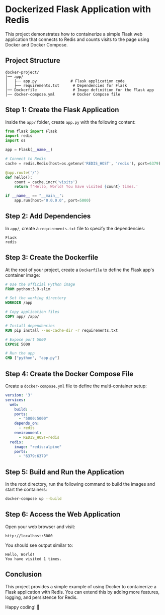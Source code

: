 # Dockerized Flask Application with Redis

This project demonstrates how to containerize a simple Flask web application that connects to Redis and counts visits to the page using Docker and Docker Compose.

## Project Structure
```
docker-project/
│── app/
│   ├── app.py               # Flask application code
│   ├── requirements.txt      # Dependencies for Flask
│── Dockerfile                # Image definition for the Flask app
│── docker-compose.yml        # Docker Compose file
```

## Step 1: Create the Flask Application
Inside the `app/` folder, create `app.py` with the following content:

```python
from flask import Flask
import redis
import os

app = Flask(__name__)

# Connect to Redis
cache = redis.Redis(host=os.getenv('REDIS_HOST', 'redis'), port=6379)

@app.route('/')
def hello():
    count = cache.incr('visits')
    return f'Hello, World! You have visited {count} times.'

if __name__ == "__main__":
    app.run(host='0.0.0.0', port=5000)
```

## Step 2: Add Dependencies
In `app/`, create a `requirements.txt` file to specify the dependencies:
```
Flask
redis
```

## Step 3: Create the Dockerfile
At the root of your project, create a `Dockerfile` to define the Flask app's container image:

```dockerfile
# Use the official Python image
FROM python:3.9-slim

# Set the working directory
WORKDIR /app

# Copy application files
COPY app/ /app/

# Install dependencies
RUN pip install --no-cache-dir -r requirements.txt

# Expose port 5000
EXPOSE 5000

# Run the app
CMD ["python", "app.py"]
```

## Step 4: Create the Docker Compose File
Create a `docker-compose.yml` file to define the multi-container setup:

```yaml
version: '3'
services:
  web:
    build: .
    ports:
      - "5000:5000"
    depends_on:
      - redis
    environment:
      - REDIS_HOST=redis
  redis:
    image: "redis:alpine"
    ports:
      - "6379:6379"
```

## Step 5: Build and Run the Application
In the root directory, run the following command to build the images and start the containers:

```sh
docker-compose up --build
```

## Step 6: Access the Web Application
Open your web browser and visit:

```
http://localhost:5000
```

You should see output similar to:
```
Hello, World!
You have visited 1 times.
```

## Conclusion
This project provides a simple example of using Docker to containerize a Flask application with Redis. You can extend this by adding more features, logging, and persistence for Redis.

Happy coding! 🚀
